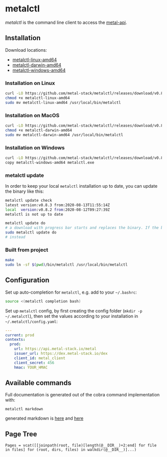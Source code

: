 # metalctl

*metalctl* is the command line client to access the [metal-api](https://github.com/metal-stack/metal-api).

## Installation

Download locations:

- [metalctl-linux-amd64](https://github.com/metal-stack/metalctl/releases/download/v0.8.3/metalctl-linux-amd64)
- [metalctl-darwin-amd64](https://github.com/metal-stack/metalctl/releases/download/v0.8.3/metalctl-darwin-amd64)
- [metalctl-windows-amd64](https://github.com/metal-stack/metalctl/releases/download/v0.8.3/metalctl-windows-amd64)

### Installation on Linux

```bash
curl -LO https://github.com/metal-stack/metalctl/releases/download/v0.8.3/metalctl-linux-amd64
chmod +x metalctl-linux-amd64
sudo mv metalctl-linux-amd64 /usr/local/bin/metalctl
```

### Installation on MacOS

```bash
curl -LO https://github.com/metal-stack/metalctl/releases/download/v0.8.3/metalctl-darwin-amd64
chmod +x metalctl-darwin-amd64
sudo mv metalctl-darwin-amd64 /usr/local/bin/metalctl
```

### Installation on Windows

```bash
curl -LO https://github.com/metal-stack/metalctl/releases/download/v0.8.3/metalctl-windows-amd64
copy metalctl-windows-amd64 metalctl.exe
```

### metalctl update

In order to keep your local `metalctl` installation up to date, you can update the binary like this:

```bash
metalctl update check
latest version:v0.8.3 from:2020-08-13T11:55:14Z
local  version:v0.8.2 from:2020-08-12T09:27:39Z
metalctl is not up to date

metalctl update do
# a download with progress bar starts and replaces the binary. If the binary has root permissions please execute
sudo metalctl update do
# instead
```

### Built from project

```bash
make
sudo ln -sf $(pwd)/bin/metalctl /usr/local/bin/metalctl
```

## Configuration

Set up auto-completion for `metalctl`, e.g. add to your `~/.bashrc`:

```bash
source <(metalctl completion bash)
```

Set up `metalctl` config, by first creating the config folder (`mkdir -p ~/.metalctl`), then set the values according to your installation in `~/.metalctl/config.yaml`:

```yaml
---
current: prod
contexts:
  prod:
    url: https://api.metal-stack.io/metal
    issuer_url: https://dex.metal-stack.io/dex
    client_id: metal_client
    client_secret: 456
    hmac: YOUR_HMAC
```

## Available commands

Full documentation is generated out of the cobra command implementation with:

`metalctl markdown`

generated markdown is [here](docs/metalctl.md) and [here](https://docs.metal-stack.io/stable/external/metalctl/README/)

## Page Tree

```@contents
Pages = vcat([[joinpath(root, file)[length(@__DIR__)+2:end] for file in files] for (root, dirs, files) in walkdir(@__DIR__)]...)
```
